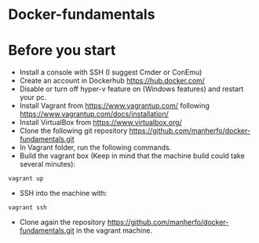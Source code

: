 # Docker-fundamentals
# Before you start
- Install a console with SSH (I suggest Cmder or ConEmu)
- Create an account in Dockerhub https://hub.docker.com/ 
- Disable or turn off hyper-v feature on (Windows features) and restart your pc.
- Install Vagrant from https://www.vagrantup.com/ following https://www.vagrantup.com/docs/installation/
- Install VirtualBox from https://www.virtualbox.org/ 
- Clone the following git repository https://github.com/manherfo/docker-fundamentals.git
- In Vagrant folder, run the following commands.  
- Build the vagrant box (Keep in mind that the machine build could take several minutes):
```
vagrant up
```
- SSH into the machine with:
```
vagrant ssh
```
- Clone again the repository https://github.com/manherfo/docker-fundamentals.git in the vagrant machine.

